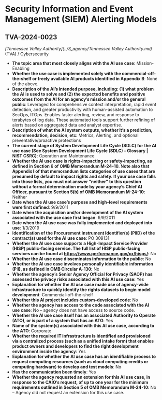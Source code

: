 # Security Information and Event Management (SIEM) Alerting Models
## TVA-2024-0023
_[Tennessee Valley Authority](../3_agency/Tennessee Valley Authority.md)_ (TVA) / Cybersecurity


+ **The topic area that most closely aligns with the AI use case**: Mission-Enabling
+ **Whether the use case is implemented solely with the commercial-off-the-shelf or freely available AI products identified in Appendix B**: None of the above.
+ **Description of the AI’s intended purpose, including: (1) what problem the AI is used to solve and (2) the expected benefits and positive outcomes from the AI for an agency’s mission and/or the general public**: Leveraged for comprehensive context interpretation, rapid event detection, and greater productivity with human-assisted automation to SecOps, ITOps. Enables faster alerting, review, and response to terabytes of log data. These automated tools support further refining of alerts based on aggregated data and analyst expertise.
+ **Description of what the AI system outputs, whether it’s a prediction, recommendation, decision, etc**: Metrics, Alerting, and optional preventative/proactive protections
+ **The current stage of System Development Life Cycle (SDLC) for the AI use case (See System Development Life Cycle (SDLC) - Glossary | NIST CSRC)**: Operation and Maintenance
+ **Whether the AI use case is rights-impacting or safety-impacting, as defined in Section 6 of OMB Memorandum M-24-10. Note also that Appendix I of that memorandum lists categories of use cases that are presumed by default to impact rights and safety. If your use case falls into those lists, you must not answer “neither” to this question without a formal determination made by your agency’s Chief AI Officer, pursuant to Section 5(b) of OMB Memorandum M-24-10**: Neither
+ **Date when the AI use case’s purpose and high-level requirements were first defined**: 9/9/2011
+ **Date when the acquisition and/or development of the AI system associated with the use case first began**: 9/9/2011
+ **Date when the AI use case was fully implemented and deployed into use**: 1/3/2019
+ **Identification of the Procurement Instrument Identifier(s) (PIID) of the contract(s) used for the AI use case**: PO 309131
+ **Whether the AI use case supports a High-Impact Service Provider (HISP) public-facing service. The full list of HISP public-facing services can be found at https://www.performance.gov/cx/hisps/**: No
+ **Whether the AI use case disseminates information to the public**: No
+ **Whether the AI use case involves personally identifiable information (PII), as defined in OMB Circular A-130**: No
+ **Whether the agency’s Senior Agency Official for Privacy (SAOP) has assessed the privacy risks associated with this AI use case**: Yes
+ **Explanation for whether the AI use case made use of agency-wide infrastructure to quickly identify the rights datasets to begin model development**: Commercial-off-the-shelf
+ **Whether this AI project includes custom-developed code**: No
+ **Whether the agency has access to the code associated with the AI use case**: No – agency does not have access to source code.
+ **Whether the AI use case itself has an associated Authority to Operate (ATO), or is part of a system that has an ATO**: Yes
+ **Name of the system(s) associated with this AI use case, according to the ATO**: Corporate
+ **Whether the required IT infrastructure is identified and provisioned via a centralized process (such as a unified intake form) that enables product owners and developers to find the right development environment inside the agency**: Yes
+ **Explanation for whether the AI use case has an identifiable process to request computing resources (such as cloud computing credits or computing hardware) to develop and test models**: No
+ **Has the communication been timely**: Yes
+ **Whether the agency requested an extension for this AI use case, in response to the CAIO’s request, of up to one year for the minimum requirements outlined in Section 5 of OMB Memorandum M-24-10**: No – Agency did not request an extension for this use case.